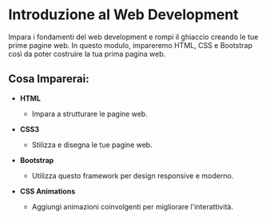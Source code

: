 # Introduzione al Web Development

Impara i fondamenti del web development e rompi il ghiaccio creando le tue prime pagine web. In questo modulo, impareremo HTML, CSS e Bootstrap così da poter costruire la tua prima pagina web.

## Cosa Imparerai:

- **HTML**
  - Impara a strutturare le pagine web.

- **CSS3**
  - Stilizza e disegna le tue pagine web.

- **Bootstrap**
  - Utilizza questo framework per design responsive e moderno.

- **CSS Animations**
  - Aggiungi animazioni coinvolgenti per migliorare l'interattività.
